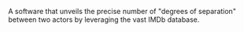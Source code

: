 A software that unveils the precise number of "degrees of separation" between two actors by leveraging the vast IMDb database.
